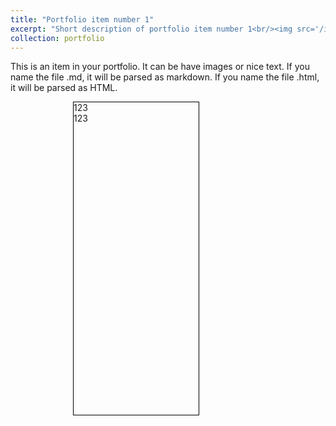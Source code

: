 ```yaml
---
title: "Portfolio item number 1"
excerpt: "Short description of portfolio item number 1<br/><img src='/images/500x300.png'>"
collection: portfolio
---
```


This is an item in your portfolio. It can be have images or nice text. If you name the file .md, it will be parsed as markdown. If you name the file .html, it will be parsed as HTML. 

<!DOCTYPE html>
<html lang="en">
<head>
    <meta charset="UTF-8">
    <title>滚动条示例</title>
    <style type="text/css">
        .nui-scroll{
            margin-left: 100px;
            border: 1px solid #000; 
            width: 200px;
            height: 500px;
            overflow: auto;
        }
        .nui-scroll::-webkit-scrollbar {
            width: 8px;
            height: 8px;
        }
        /*正常情况下滑块的样式*/
        .nui-scroll::-webkit-scrollbar-thumb {
            background-color: rgba(0,0,0,.05);
            border-radius: 10px;
            -webkit-box-shadow: inset 1px 1px 0 rgba(0,0,0,.1);
        }
        /*鼠标悬浮在该类指向的控件上时滑块的样式*/
        .nui-scroll:hover::-webkit-scrollbar-thumb {
            background-color: rgba(0,0,0,.2);
            border-radius: 10px;
            -webkit-box-shadow: inset 1px 1px 0 rgba(0,0,0,.1);
        }
        /*鼠标悬浮在滑块上时滑块的样式*/
        .nui-scroll::-webkit-scrollbar-thumb:hover {
            background-color: rgba(0,0,0,.4);
            -webkit-box-shadow: inset 1px 1px 0 rgba(0,0,0,.1);
        }
        /*正常时候的主干部分*/
        .nui-scroll::-webkit-scrollbar-track {
            border-radius: 10px;
            -webkit-box-shadow: inset 0 0 6px rgba(0,0,0,0);
            background-color: white;
        }
        /*鼠标悬浮在滚动条上的主干部分*/
        .nui-scroll::-webkit-scrollbar-track:hover {
            -webkit-box-shadow: inset 0 0 6px rgba(0,0,0,.4);
            background-color: rgba(0,0,0,.01);
        }
    </style>
</head>
<body>
    <div class="nui-scroll">
        123<br/>
        123<br/>
        <!--这里有好多上面这结构为了节省篇幅就省去了-->
    </div>
</body>
</html>
